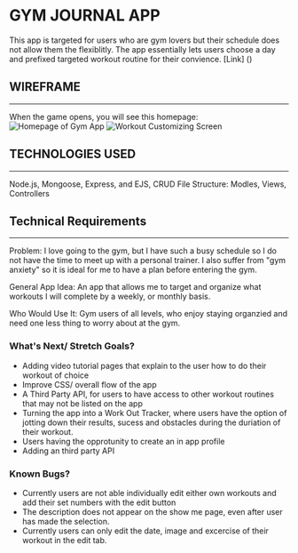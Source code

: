 # GYM JOURNAL APP
This app is targeted for users who are gym lovers but their schedule does not allow them the flexiblitly. The app essentially lets users choose a day and  prefixed targeted workout routine for their convience. 
[Link] ()
## WIREFRAME
---
When the game opens, you will see this homepage:
![Homepage of Gym App](https://i.imgur.com/GyckZqL.png)
![Workout Customizing Screen](https://i.imgur.com/k6w8IKN.png)

## TECHNOLOGIES USED
---
Node.js, Mongoose, Express, and EJS, CRUD
File Structure: Modles, Views, Controllers

## Technical Requirements
---------------
Problem: I love going to the gym, but I have such a busy schedule so I do not have the time to meet up with a personal trainer. I also suffer from "gym anxiety" so it is ideal for me to have a plan before entering the gym. 

General App Idea: An app that allows me to target and organize what workouts I will complete by a weekly, or monthly basis. 

Who Would Use It: Gym users of all levels, who enjoy staying organzied and need one less thing to worry about at the gym. 
### What's Next/ Stretch Goals?
- Adding video tutorial pages that explain to the user how to do their workout of choice
- Improve CSS/ overall flow of the app
- A Third Party API, for users to have access to other workout routines that may not be listed on the app
- Turning the app into a Work Out Tracker, where users have the option of jotting down their results, sucess and obstacles during the duriation of their workout. 
- Users having the opprotunity to create an in app profile 
- Adding an third party API
### Known Bugs?
- Currently users are not able individually edit either own workouts and add their set numbers with the edit button 
- The description does not appear on the show me page, even after user has made the selection. 
- Currently users can only edit the date, image and excercise of their workout in the edit tab. 